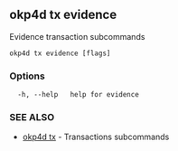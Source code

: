 ## okp4d tx evidence

Evidence transaction subcommands

```
okp4d tx evidence [flags]
```

### Options

```
  -h, --help   help for evidence
```

### SEE ALSO

* [okp4d tx](okp4d_tx.md)	 - Transactions subcommands
